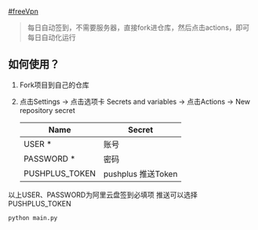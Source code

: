  [#freeVpn]("https://go.runba.cyou/user")
> 每日自动签到，不需要服务器，直接fork进仓库，然后点击actions，即可每日自动化运行
## 如何使用？ 
1. Fork项目到自己的仓库
2. 点击Settings -> 点击选项卡 Secrets and variables -> 点击Actions -> New repository secret


    | Name   | Secret                           |
    | ------ | ------------------------------- |
    | USER *   | 账号 |
    | PASSWORD *  | 密码 |
    | PUSHPLUS_TOKEN  | pushplus 推送Token |


以上USER、PASSWORD为阿里云盘签到必填项 推送可以选择PUSHPLUS_TOKEN
```
python main.py
```

